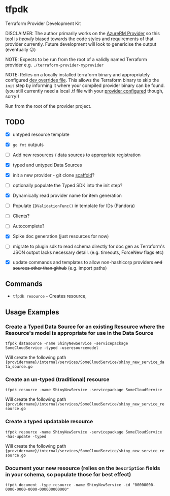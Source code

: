# tfpdk
Terraform Provider Development Kit

DISCLAIMER: The author primarily works on the [AzureRM Provider](https://github.com/hashicorp/terraform-provider-azurerm) so this tool is *heavily* biased towards the code styles and requirements of that provider currently.  Future development will look to genericise the output (eventually 😜) 
 
NOTE: Expects to be run from the root of a validly named Terraform provider e.g. `./terraform-provider-myprovider`

NOTE: Relies on a locally installed terraform binary and appropriately configured [dev overrides file](https://www.terraform.io/docs/cli/config/config-file.html#development-overrides-for-provider-developers). This 
allows the Terraform binary to skip the `init` step by informing it where your compiled provider binary can be found. (you still currently need a local .tf file with your [provider configured](https://www.terraform.io/docs/language/providers/configuration.html) though, sorry!)

Run from the root of the provider project.

## TODO
- [x] untyped resource template
- [x] `go fmt` outputs
- [ ] Add new resources / data sources to appropriate registration
- [x] typed and untyped Data Sources
- [x] init a new provider - git clone [scaffold](https://github.com/hashicorp/terraform-provider-scaffolding)?
- [ ] optionally populate the Typed SDK into the init step? 
- [x] Dynamically read provider name for item generation
- [ ] Populate `IDValidationFunc()` in template for IDs (Pandora)
- [ ] Clients?
- [ ] Autocomplete?
- [x] Spike doc generation (just resources for now)
- [ ] migrate to plugin sdk to read schema directly for doc gen as Terraform's JSON output lacks necessary detail. (e.g. timeouts, ForceNew flags etc)
- [x] update commands and templates to allow non-hashicorp providers ~~and sources other than github~~ (e.g. import paths)


## Commands

* `tfpdk resource` - Creates resource,

## Usage Examples

### Create a Typed Data Source for an existing Resource where the Resource's model is appropriate for use in the Data Source
```shell
tfpdk datasource -name ShinyNewService -servicepackage SomeCloudService -typed -useresourcemodel
```
Will create the following path `{providername}/internal/services/SomeCloudService/shiny_new_service_data_source.go`

### Create an un-typed (traditional) resource 
```shell
tfpdk resource -name ShinyNewService -servicepackage SomeCloudService
```
Will create the following path `{providername}/internal/services/SomeCloudService/shiny_new_service_resource.go`

### Create a typed updatable resource 
```shell
tfpdk resource -name ShinyNewService -servicepackage SomeCloudService -has-update -typed
```
Will create the following path `{providername}/internal/services/SomeCloudService/shiny_new_service_resource.go`

### Document your new resource (relies on the `Description` fields in your schema, so populate those for best effect)
```shell
tfpdk document -type resource -name ShinyNewService -id "00000000-0000-0000-0000-000000000000"
```
